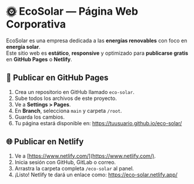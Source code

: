 # 🌞 EcoSolar — Página Web Corporativa

EcoSolar es una empresa dedicada a las **energías renovables** con foco en **energía solar**.  
Este sitio web es **estático**, **responsive** y optimizado para **publicarse gratis** en **GitHub Pages** o **Netlify**.

## 🚀 Publicar en GitHub Pages

1. Crea un repositorio en GitHub llamado `eco-solar`.
2. Sube todos los archivos de este proyecto.
3. Ve a **Settings > Pages**.
4. En **Branch**, selecciona `main` y carpeta `/root`.
5. Guarda los cambios.
6. Tu página estará disponible en:
   https://tuusuario.github.io/eco-solar/

## 🌐 Publicar en Netlify

1. Ve a [https://www.netlify.com/](https://www.netlify.com/).
2. Inicia sesión con GitHub, GitLab o correo.
3. Arrastra la carpeta completa `/eco-solar` al panel.
4. ¡Listo! Netlify te dará un enlace como:
   https://eco-solar.netlify.app/
